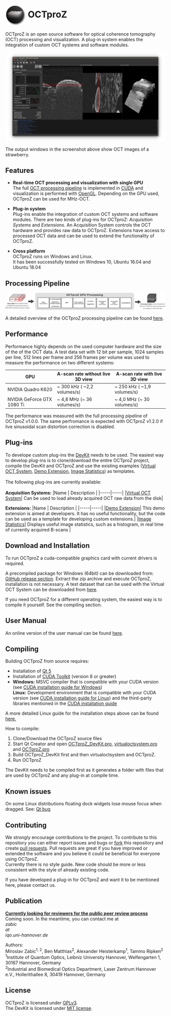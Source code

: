  # <img style="vertical-align:middle" img src="images/octproz_icon.png" width="64"> OCTproZ 

OCTproZ is an open source software for optical coherence tomography (OCT) processing and visualization. A plug-in system enables the integration of custom OCT systems and software modules.

<p align="center">
  <img src="images/octproz_screenshot_ubuntu.png" width="640">
</p>

The output windows in the screenshot above show OCT images of a strawberry. 


Features
--------

* **Real-time OCT processing and visualization with single GPU**  </br>
The full [OCT processing pipeline](processing.md) is implemented in [CUDA](https://developer.nvidia.com/cuda-zone) and visualization is performed with [OpenGL](https://www.opengl.org). Depending on the GPU used, OCTproZ can be used for MHz-OCT. 

* **Plug-in system** </br>
Plug-ins enable the integration of custom OCT systems and software modules. There are two kinds of plug-ins for OCTproZ: _Acquisition Systems_ and _Extensions_. An Acquisition System controls the OCT hardware and provides raw data to OCTproZ. Extensions have access to processed OCT data and can be used to extend the functionality of OCTproZ. 

* **Cross platform** </br>
OCTproZ runs on Windows and Linux. </br>
It has been successfully tested on Windows 10, Ubuntu 16.04 and Ubuntu 18.04


Processing Pipeline
--------
<p align="center">
  <img src="images/processing_pipeline_linear_v1_1_0.png" >
</p>

A detailed overview of the OCTproZ processing pipeline can be found [here](processing.md).

Performance
----------
Performance highly depends on the used computer hardware and the size of the of the OCT data. A test data set with 12 bit per sample, 1024 samples per line, 512 lines per frame and 256 frames per volume was used to measure the performance on two different systems:

GPU           | A-scan rate without live 3D view | A-scan rate with live 3D view
------------- | ------------- | -------------
NVIDIA Quadro K620  | ~ 300 kHz ( ~2,2 volumes/s) | ~ 250 kHz ( ~1,9 volumes/s)
NVIDIA GeForce GTX 1080 Ti  | ~ 4,8 MHz (~ 36 volumes/s) | ~ 4,0 MHz (~ 30 volumes/s)

The performance was measured with the full processing pipeline of OCTproZ v1.0.0. The same perfromance is expected with OCTproZ v1.2.0 if live sinusoidal scan distortion correction is disabled. 


Plug-ins
----------
To develope custom plug-ins the [DevKit](octproz_devkit) needs to be used. The easiest way to develop plug-ins is to clone/download the entire OCTproZ project, compile the DevKit and OCTproZ and use the existing examples ([Virtual OCT System](octproz_virtual_oct_system), [Demo Extension](octproz_demo_extension), [Image Statistics](https://github.com/spectralcode/ImageStatisticsExtension)) as templates. </br></br>
The following plug-ins are currently available:
</br></br>
__Acquisition Systems:__
|Name | Description |
|-----|-----|
|[Virtual OCT System](octproz_virtual_oct_system)| Can be used to load already acquired OCT raw data from the disk|


__Extensions:__
|Name | Description |
|-----|-----|
|[Demo Extension](octproz_demo_extension)| This demo extension is aimed at developers. It has no useful functionality, but the code can be used as a template for developing custom extensions.|
|[Image Statistics](https://github.com/spectralcode/ImageStatisticsExtension)| Displays useful image statistics, such as a histogram, in real time of currently acquired B-scans |


Download and Installation
----------
To run OCTproZ a cuda-compatible graphics card with current drivers is required.

A precompiled package for Windows (64bit) can be downloaded from:
[GitHub release section](https://github.com/spectralcode/OCTproZ/releases). Extract the zip archive and execute OCTproZ, installation is not necessary.
A test dataset that can be used with the Virtual OCT System can be downloaded from [here](https://figshare.com/articles/SSOCT_test_dataset_for_OCTproZ/12356705). 

If you need OCTproZ for a different operating system, the easiest way is to compile it yourself. See the compiling section.


User Manual
----------
An online version of the user manual can be found [here](https://spectralcode.github.io/OCTproZ/index.html). 


Compiling
---------
Building OCTproZ from source requires: 
- Installation of [Qt 5](https://www.qt.io/offline-installers)
- Installation of [CUDA Toolkit](https://developer.nvidia.com/cuda-downloads) (version 8 or greater)
- __Windows:__ MSVC compiler that is compatible with your CUDA version (see [CUDA installation guide for Windows](https://docs.nvidia.com/cuda/cuda-installation-guide-microsoft-windows/index.html#system-requirements)) <br>
__Linux:__ Development environment that is compatible with your CUDA version (see [CUDA installation guide for Linux](https://docs.nvidia.com/cuda/cuda-installation-guide-linux/index.html#system-requirements)) and the third-party libraries mentioned in the [CUDA installation guide](https://docs.nvidia.com/cuda/cuda-installation-guide-linux/index.html#install-libraries)

A more detailed Linux guide for the installation steps above can be found [here.](install_dev_tools.md) 


How to compile:
1. Clone/Download the OCTproZ source files
2. Start Qt Creator and open [OCTproZ_DevKit.pro](octproz_devkit/OCTproZ_DevKit.pro), [virtualoctsystem.pro](octproz_virtual_oct_system/virtualoctsystem.pro) and [OCTproZ.pro](octproz/OCTproZ.pro)
3. Build OCTproZ_DevKit first and then virtualoctsystem and OCTproZ.
4. Run OCTproZ

The DevKit needs to be compiled first as it generates a folder with files that are used by OCTproZ and any plug-in at compile time.  </br>


Known issues
----------
On some Linux distributions floating dock widgets lose mouse focus when dragged. See: [Qt bug](https://bugreports.qt.io/browse/QTBUG-65640)

Contributing
----------
We strongly encourage contributions to the project. To contribute to this repository you can either report issues and bugs or [fork](https://help.github.com/en/github/collaborating-with-issues-and-pull-requests/working-with-forks) this repository and create [pull requests](https://help.github.com/en/github/collaborating-with-issues-and-pull-requests/about-pull-requests). Pull requests are great if you have improved or extended the software and you believe it could be beneficial for everyone using OCTproZ. </br>
Currently there is no style guide. New code should be more or less consistent with the style of already existing code.</br>

If you have developed a plug-in for OCTproZ and want it to be mentioned here, please contact us.


Publication
----------
__[Currently looking for reviewers for the public peer review process](https://github.com/openjournals/joss-reviews/issues/2245)__</br>
Coming soon. In the meantime, you can contact me at </br>
_zabic_ _</br>_
_at_</br>
_iqo_._uni_-_hannover_._de_</br>

Authors:</br>
Miroslav Zabic<sup>1, 2</sup>, Ben Matthias<sup>2</sup>, Alexander Heisterkamp<sup>1</sup>, Tammo Ripken<sup>2</sup></br>
<sup>1</sup>Institute of Quantum Optics, Leibniz University Hannover, Welfengarten 1, 30167 Hannover, Germany</br>
<sup>2</sup>Industrial and Biomedical Optics Department, Laser Zentrum Hannover e.V., Hollerithallee 8, 30419 Hannover, Germany</br>

License
----------
OCTproZ is licensed under [GPLv3](LICENSE).</br>
The DevKit is licensed under [MIT license](octproz_devkit/LICENSE).

